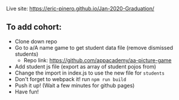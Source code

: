 Live site: https://eric-pinero.github.io/Jan-2020-Graduation/

## To add cohort:
- Clone down repo
- Go to a/A name game to get student data file (remove dismissed students)
    - Repo link: https://github.com/appacademy/aa-picture-game
- Add student js file (export as array of student pojos from)
- Change the import in index.js to use the new file for `students`
- Don't forget to webpack it! run `npm run build`
- Push it up! (Wait a few minutes for github pages)
- Have fun!